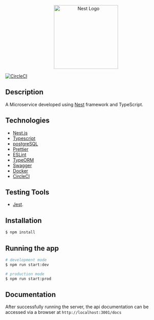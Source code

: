 <p align="center">
  <a href="http://nestjs.com/" target="blank"><img src="https://nestjs.com/img/logo-small.svg" width="200" alt="Nest Logo" /></a>
</p>



[![CircleCI](https://dl.circleci.com/status-badge/img/circleci/Aem64j1kniDjZtw5W4QRse/Crwb7Q2T22xtfF33bm1PTT/tree/main.svg?style=svg&circle-token=ba92e555ba6b022ff9f33c8435ede7b397787673)](https://dl.circleci.com/status-badge/redirect/circleci/Aem64j1kniDjZtw5W4QRse/Crwb7Q2T22xtfF33bm1PTT/tree/main)
## Description

A Microservice developed using [Nest](https://github.com/nestjs/nest) framework and TypeScript.

## Technologies


- [Nest.js](https://nestjs.com/)
- [Typescript](https://www.typescriptlang.org/)
- [postgreSQL](https://www.postgresql.org/)
- [Prettier](https://prettier.io/)
- [ESLint](https://eslint.org/)
- [TypeORM](https://typeorm.io/)
- [Swagger](https://swagger.io/)
- [Docker](https://www.docker.com/)
- [CircleCI](https://circleci.com/)

## Testing Tools

- [Jest](https://jestjs.io/).

## Installation

```bash
$ npm install
```

## Running the app

```bash
# development mode
$ npm run start:dev

# production mode
$ npm run start:prod
```

## Documentation
After successfully running the server, the api documentation can be accessed via a browser at `http://localhost:3001/docs`
